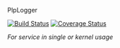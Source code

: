  PlpLogger

[![Build Status](https://travis-ci.org/dendevs/plplogger.svg)](https://travis-ci.org/dendevs/plplogger)
[![Coverage Status](https://coveralls.io/repos/dendevs/plplogger/badge.svg?branch=master&service=github)](https://coveralls.io/github/dendevs/plplogger?branch=master)

*For service in single or kernel usage*

